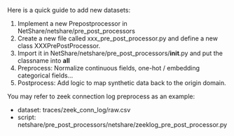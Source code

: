 Here is a quick guide to add new datasets:

1. Implement a new Prepostprocessor in NetShare/netshare/pre_post_processors
2. Create a new file called xxx_pre_post_processor.py and define a new class XXXPrePostProcessor.
3. Import it in NetShare/netshare/pre_post_processors/__init__.py and put the classname into __all__
4. Preprocess: Normalize continuous fields, one-hot / embedding categorical fields...
5. Postprocess: Add logic to map synthetic data back to the origin domain.

You may refer to zeek connection log preprocess as an example:
- dataset: traces/zeek_conn_log/raw.csv
- script: netshare/pre_post_processors/netshare/zeeklog_pre_post_processor.py
